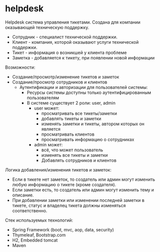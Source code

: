 # helpdesk

Helpdesk система управления тикетами. Создана для компании оказывающей техническую поддержку.


- Сотрудник - специалист технической поддержки.
- Клиент - компания, которой оказывают услуги технической поддержки.
- Тикет - информация о возникшей у клиента проблеме
- Заметка - добавляется к тикету, при появлении новой информации

Возможности:

- Создание/просмотр/изменение тикетов и заметок
- Создание/просмотр сотрудников и клиентов
  - Аутентификации и авторизации для пользователей системы:
      - Ресурсы системы доступны только аутентифицированным пользователям
      - В системе существует 2 роли: user, admin
           - user может:
             - просматривать все тикеты/заметки
             - добавлять тикеты и заметки
             - изменять заметки и тикеты, автором которых он является
             - просматривать клиентов
             - просматривать информацию о сотрудниках
           - admin может:
             - всё, что может пользователь
             - изменять все тикеты и заметки
             - Добавлять сотрудников и клиентов

Логика добавления/изменения тикетов и заметок:

- Если в тикете нет заметок, то создатель или админ могут изменить любую информацию о тикете (кроме создателя).
- Если заметки есть, то создатель или админ могут изменить тему и описание.
- При добавлении заметки или изменении последней заметки в тикете, статус и владелец тикета должны изменяться соответственно.

Стек используемых технологий:
    
- Spring Framework (boot, mvc, aop, data, security)
- Thymeleaf, Bootstrap.com
- H2, Embedded tomcat
- Maven


